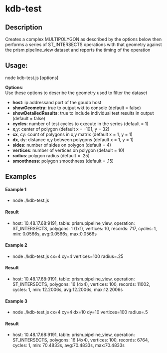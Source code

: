 # kdb-test
## Description
Creates a complex MULTIPOLYGON as described by the options below then performs a series of ST_INTERSECTS operations with that geometry against the prism.pipeline_view dataset and reports the timing of the operation

## Usage:

node kdb-test.js [options]

**Options**:\
Use these options to describe the geometry used to filter the dataset

- **host**: ip addressand port of the gpudb host
- **showGeometry**: true to output wkt to console (default = false)
- **showDetailedResults**: true to include individual test results in output (default = false)
- **cycles**: number of test cycles to execute in the series (default = 1)
- **x**,y: center of polygon (default x = -101, y = 32)
- **cx**, cy: count of polygons in x,y matrix (default x = 1, y = 1)
- **dx**, dy: distance x,y between polygons (default x = 1, y = 1)
- **sides**: number of sides on polygon (default = 4)
- **vertices**: number of vertices on polygon (default = 10)
- **radius**: polygon radius (default = .25)
- **smoothness**: polygon smoothness (default = .15)

## Examples

#### Example 1
- node ./kdb-test.js

#### Result
- host: 10.48.17.68:9191, table: prism.pipeline_view, operation: ST_INTERSECTS, polygons: 1 (1x1), vertices: 10, records: 717, cycles: 1, min: 0.0566s, avg:0.0566s, max:0.0566s

#### Example 2
- node ./kdb-test.js cx=4 cy=4 vertices=100 radius=.25

#### Result
- host: 10.48.17.68:9191, table: prism.pipeline_view, operation: ST_INTERSECTS, polygons: 16 (4x4), vertices: 100, records: 11002, cycles: 1, min: 12.2006s, avg:12.2006s, max:12.2006s

#### Example 3
- node ./kdb-test.js cx=4 cy=4 dx=10 dy=10 vertices=100 radius=.5

#### Result
- host: 10.48.17.68:9191, table: prism.pipeline_view, operation: ST_INTERSECTS, polygons: 16 (4x4), vertices: 100, records: 6764, cycles: 1, min: 70.4833s, avg:70.4833s, max:70.4833s

